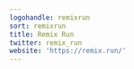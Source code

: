```yaml
---
logohandle: remixrun
sort: remixrun
title: Remix Run
twitter: remix_run
website: 'https://remix.run/'
---
```

